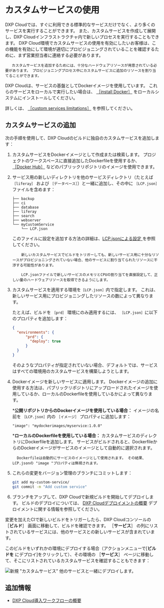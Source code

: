 # カスタムサービスの使用

DXP Cloudでは、すぐに利用できる標準的なサービスだけでなく、より多くのサービスを実行することができます。 また、カスタムサービスを作成して展開し、DXP Cloudインフラストラクチャ内で新しいプロセスを実行することもできます。 DXP Cloud環境でカスタムサービスの使用を有効にしたいお客様は、この機能を有効にして環境が適切にプロビジョニングされていることを確認するために、まず営業担当者に連絡する必要があります。

```{note}
   カスタムサービスを追加するためには、十分なハードウェアリソースが用意されている必要があります。 プロビジョニングプロセス中にカスタムサービスに追加のリソースを割り当てることができます。
```

DXP Cloudは、サービスの基盤としてDockerイメージを使用しています。 これらのサービスをローカルで実行したい場合は、 [［install Docker］](https://docs.docker.com/get-docker/) をローカルシステムにインストールしてください。

詳しくは、 [［custom services limitations］](../reference/platform-limitations.md#custom-services) を参照してください。

<a name="adding-a-custom-service" />

## カスタムサービスの追加

次の手順を使用して、DXP Cloudのビルドに独自のカスタムサービスを追加します：

1. カスタムサービスをDockerイメージとして作成または検索します。 プロジェクトのワークスペースに直接追加したDockerfileを使用するか、 [［Docker Hub］](https://hub.docker.com/) などのパブリックリポジトリのイメージを使用できます。

1. サービス用の新しいディレクトリを他のサービスディレクトリ（たとえば `［liferay］` および `［データベース］`）と一緒に追加し、その中に `［LCP.json］` ファイルを含めます：

    ```
    ├── backup
    ├── ci
    ├── database
    ├── liferay
    ├── search
    ├── webserver
    └── myCustomService
        └── LCP.json
    ```

    このファイルに設定を追加する方法の詳細は、[LCP.jsonによる設定 ](../reference/configuration-via-lcp-json.md) を参照してください。

    ```{warning}
        新しいカスタムサービスでビルドをトリガーしても、新しいサービス用に十分なリソースがプロビジョニングされていない場合、他のサービスに割り当てられたリソースに干渉する可能性があります。

        LCP.jsonファイルで新しいサービスのメモリとCPUの割り当てを直接設定して、正しい量のハードウェアリソースを取得できるようにします。
    ```

1. カスタムサービスを適用する環境を`［LCP.json］`内で指定します。 これは、新しいサービス用にプロビジョニングしたリソースの数によって異なります。

    たとえば、ビルドを `［prd］` 環境にのみ適用するには、 `［LCP.json］`に以下のプロパティを追加します：

    ```json
    {
      "environments": {
          "prd": {
            "deploy": true
          }
      }
    }
    ```

    そのようなプロパティが指定されていない場合、デフォルトでは、サービスはすべての環境用のカスタムサービスを構築しようとします。

1. Dockerイメージを新しいサービスに適用します。 Dockerイメージの追加に使用する方法は、パブリックリポジトリにアップロードされたイメージを使用しているか、ローカルのDockerfileを使用しているかによって異なります。

    ***公開リポジトリからのDockerイメージを使用している場合：** イメージの名前を `［LCP.json］`内の `［イメージ］` プロパティに追加します：

      ```
      "image": "mydockerimages/myservice:1.0.0"
      ```

    ***ローカルのDockerfileを使用している場合：** カスタムサービスのディレクトリにDockerfileを追加します。 サービスがビルドされると、DockerfileからのDockerイメージがサービスのイメージとして自動的に選択されます。

      ```{note}
        Dockerfileは自動的にサービスのイメージとして使用されます。 その結果、LCP.jsonの "image "プロパティは無視されます。
      ```

1. これらの変更をバージョン管理のブランチにコミットします：

    ```bash
    git add my-custom-service/
    git commit -m "Add custom service"
    ```

1. ブランチをアップして、DXP Cloudで新規ビルドを開始してデプロイします。 ビルドのデプロイについては、 [DXP Cloudデプロイメントの概要](./overview-of-the-dxp-cloud-deployment-workflow#deploy) デプロイメントに関する情報を参照してください。

変更を加えたCIで新しいビルドをトリガーしたら、DXP Cloudコンソールの ［**ビルド**］ 画面に移動して、ビルドを確認できます。 ［**サービス**］ の列にリストされているサービスには、他のサービスとの新しいサービスが含まれています。

このビルドをいずれかの環境にデプロイする場合（アクションメニューで[**ビルドを** にデプロイ]をクリックして）、その環境の ［**サービス**］ ページに移動して、そこにリストされているカスタムサービスを確認することもできます：

![新規 "カスタムサービス" 他のサービスと一緒にデプロイします。](./using-a-custom-service/images/01.png)

<a name="additional-information" />

## 追加情報

* [DXP Cloud導入ワークフローの概要](../build-and-deploy/overview-of-the-dxp-cloud-deployment-workflow)
